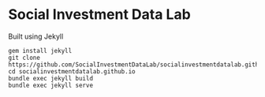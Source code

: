 # Social Investment Data Lab

Built using Jekyll

```
gem install jekyll
git clone https://github.com/SocialInvestmentDataLab/socialinvestmentdatalab.github.io.git
cd socialinvestmentdatalab.github.io
bundle exec jekyll build
bundle exec jekyll serve
```
